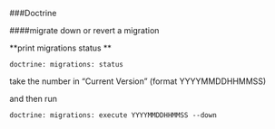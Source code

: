 ###Doctrine 

####migrate down or revert a migration 

**print migrations status **

`doctrine: migrations: status`

take the number in “Current Version” (format YYYYMMDDHHMMSS)

and then run

`doctrine: migrations: execute YYYYMMDDHHMMSS --down`
